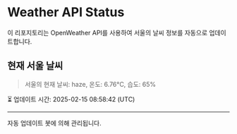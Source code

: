 
# Weather API Status

이 리포지토리는 OpenWeather API를 사용하여 서울의 날씨 정보를 자동으로 업데이트합니다.

## 현재 서울 날씨
> 서울의 현재 날씨: haze, 온도: 6.76°C, 습도: 65%

⏳ 업데이트 시간: 2025-02-15 08:58:42 (UTC)

---
자동 업데이트 봇에 의해 관리됩니다.

